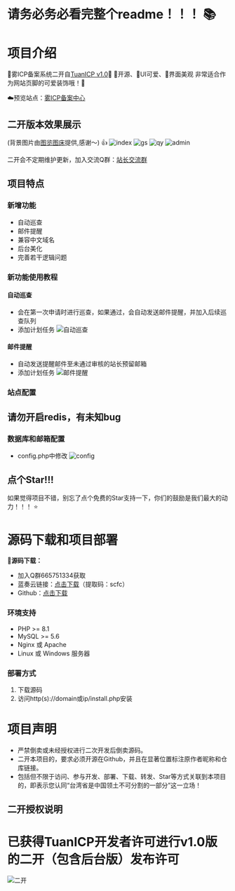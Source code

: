 # 请务必务必看完整个readme！！！ 📚

# 项目介绍
🌠雾ICP备案系统二开自[TuanICP v1.0](https://github.com/yuntuanzi/TuanICP)🌟
💖开源、🩷UI可爱、🩵界面美观
非常适合作为网站页脚的可爱装饰哦！🎈

☁️预览站点：[雾ICP备案中心](https://icp.scfc.top/)

## 二开版本效果展示
(背景图片由[图览图床](https://tulan.cyou/)提供,感谢～) 👍
![index](https://github.com/user-attachments/assets/3ab52069-e189-43ca-a21c-dc4f022dc968)
![gs](https://github.com/user-attachments/assets/5900970a-089f-44ca-a079-64da7dd9bdc6)
![qy](https://github.com/user-attachments/assets/b0fd2fae-ec5b-45b4-b1e3-5fbd38645149)
![admin](https://github.com/user-attachments/assets/29d17032-4d67-4c40-bb73-568bb2b8be7c)


二开会不定期维护更新，加入交流Q群：[站长交流群](https://qm.qq.com/q/itnrafWpXi)

## 项目特点
### 新增功能
- 自动巡查
- 邮件提醒
- 兼容中文域名
- 后台美化
- 完善若干逻辑问题
### 新功能使用教程
#### 自动巡查
- 会在第一次申请时进行巡查，如果通过，会自动发送邮件提醒，并加入后续巡查队列
- 添加计划任务
![自动巡查](https://github.com/user-attachments/assets/95927c4d-e1ef-487f-af80-48ae121540ee)
#### 邮件提醒
- 自动发送提醒邮件至未通过审核的站长预留邮箱
- 添加计划任务
![邮件提醒](https://github.com/user-attachments/assets/812609b2-19e7-4f59-83b3-30b98cb0adb0)

### 站点配置
## 请勿开启redis，有未知bug
### 数据库和邮箱配置
- config.php中修改
![config](https://github.com/user-attachments/assets/4570f633-ecc5-4afa-9085-cd31211b80d9)

## 点个Star!!!
如果觉得项目不错，别忘了点个免费的Star支持一下，你们的鼓励是我们最大的动力！！！ ⭐️

# 源码下载和项目部署
**🧡源码下载：** 
- 加入Q群665751334获取
- 蓝奏云链接：[点击下载](https://t-bu.cn/b00b4mwnpe)（提取码：scfc）
- Github：[点击下载](https://github.com/wugov/WuICP/releases/tag/v1.0.7r1)

### 环境支持
- PHP >= 8.1
- MySQL >= 5.6
- Nginx 或 Apache
- Linux 或 Windows 服务器
  
### 部署方式
1. 下载源码
2. 访问http(s)://domain或ip/install.php安装
# 项目声明
- 严禁倒卖或未经授权进行二次开发后倒卖源码。
- 二开本项目的，要求必须开源在Github，并且在显著位置标注原作者昵称和仓库链接。
- 包括但不限于访问、参与开发、部署、下载、转发、Star等方式关联到本项目的，即表示您认同“台湾省是中国领土不可分割的一部分”这一立场！
## 二开授权说明
# 已获得TuanICP开发者许可进行v1.0版的二开（包含后台版）发布许可
![二开](https://github.com/user-attachments/assets/6dc694ab-b438-479e-9c84-44734a9988f5)
